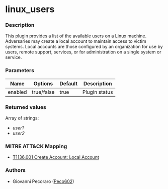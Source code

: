 # linux_users

### Description
This plugin provides a list of the available users on a Linux machine. Adversaries may create a local account to maintain access to victim systems. Local accounts are those configured by an organization for use by users, remote support, services, or for administration on a single system or service.

### Parameters
| Name | Options | Default | Description |
| ---- | ------- | ------- | ----------- |
| enabled | true/false | true | Plugin status |

### Returned values
Array of strings:

- *user1*
- *user2*

### MITRE ATT&CK Mapping

- [T1136.001 Create Account: Local Account](https://attack.mitre.org/techniques/T1136/001/)

### Authors
- Giovanni Pecoraro ([Peco602](https://github.com/peco602))
